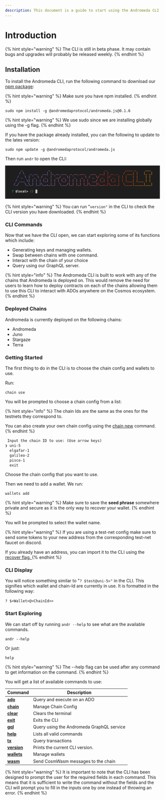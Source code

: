 ```yaml
---
description: This document is a guide to start using the Andromeda CLI.
---
```


# Introduction

{% hint style="warning" %}
The CLI is still in beta phase. It may contain bugs and upgrades will probably be released weekly.
{% endhint %}

## Installation

To install the Andromeda CLI, run the following command to download our[ npm package](https://www.npmjs.com/package/@andromedaprotocol/andromeda.js/v/0.1.3):

{% hint style="warning" %}
Make sure you have npm installed.
{% endhint %}

```
sudo npm install -g @andromedaprotocol/andromeda.js@0.1.6
```

{% hint style="warning" %}
We use sudo since we are installing globally using the -g flag.
{% endhint %}

If you have the package already installed, you can the following to update to the lates version:

```
sudo npm update -g @andromedaprotocol/andromeda.js
```

Then run `andr`  to open the CLI:

![Andromeda CLI ](../.gitbook/assets/ANDROMEDA-CLI.png)

{% hint style="warning" %}
You can run "`version"` in the CLI to check the CLI version you have downloaded.
{% endhint %}

### CLI Commands

Now that we have the CLI open, we can start exploring some of its functions which include:

* Generating keys and managing wallets.
* Swap between chains with one command.
* Interact with the chain of your choice
* Query using our GraphQL server.

{% hint style="info" %}
The Andromeda CLI is built to work with any of the chains that Andromeda is deployed on. This would remove the need for users to learn how to deploy contracts on each of the chains allowing them to use this CLI to interact with ADOs anywhere on the Cosmos ecosystem.&#x20;
{% endhint %}

### Deployed Chains

Andromeda is currently deployed on the following chains:

* Andromeda
* Juno
* Stargaze
* Terra

### Getting Started

The first thing to do in the CLI is to choose the chain config and wallets to use.&#x20;

Run:&#x20;

```
chain use 
```

You will be prompted to choose a chain config from a list:

{% hint style="info" %}
The chain Ids are the same as the ones for the testnets they correspond to.

You can also create your own chain config using the [chain new](chain.md#new) command.
{% endhint %}

```
 Input the chain ID to use: (Use arrow keys)
❯ uni-5 
  elgafar-1 
  galileo-2 
  pisco-1 
  exit 
```

Choose the chain config that you want to use.

Then we need to add a wallet. We run:

```
wallets add 
```

{% hint style="warning" %}
Make sure to save the **seed phrase** somewhere private and secure as it is the only way to recover your wallet.
{% endhint %}

You will be prompted to select the wallet name.&#x20;

{% hint style="warning" %}
If you are using a test-net config make sure to send some tokens to your new address from the corresponding test-net faucet on discord.

If you already have an address, you can import it to the CLI using the [recover flag. ](wallets.md#flags)
{% endhint %}

### CLI Display

You will notice something similar to "`? $test@uni-5>"` in the CLI. This signifies which wallet and chain-Id are currently in use. It is formatted in the following way:

`? $<Wallet>@<ChainId>>`

### Start Exploring

We can start off by running `andr --help` to see what are the available commands.&#x20;

```
andr --help 
```

Or just:

```
help
```

{% hint style="warning" %}
The --help flag  can be used after any command to get information on the command.
{% endhint %}

You will get a list of available commands to use:

| Command                                              | Description                               |
| ---------------------------------------------------- | ----------------------------------------- |
| ****[**ado**](ado.md)****                            | Query and execute on an ADO               |
| ****[**chain**](chain.md)****                        | Manage Chain Config                       |
| ****[**clear**](clear-and-exit.md)****               | Clears the terminal                       |
| ****[**exit**](clear-and-exit.md)****                | Exits the CLI                             |
| ****[**gql**](gql.md)****                            | Query using the Andromeda GraphQL service |
| ****[**help**](help-and-shortcuts.md)****            | Lists all valid commands                  |
| ****[**tx**](tx.md)****                              | Query transactions                        |
| ****[**version**](help-and-shortcuts.md#version)**** | Prints the current CLI version.           |
| ****[**wallets**](wallets.md)****                    | Manage wallets                            |
| ****[**wasm**](wasm.md)****                          | Send CosmWasm messages to the chain       |

{% hint style="warning" %}
It is important to note that the CLI has been designed to prompt the user for the required fields in each command. This means that it is sufficient to write the command without the fields and the CLI will prompt you to fill in the inputs one by one instead of throwing an error.&#x20;
{% endhint %}
